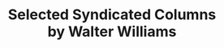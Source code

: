 ---
layout: post-index
title: Selected Syndicated Columns<br> by Walter Williams
excerpt: "Articles by Week"
---